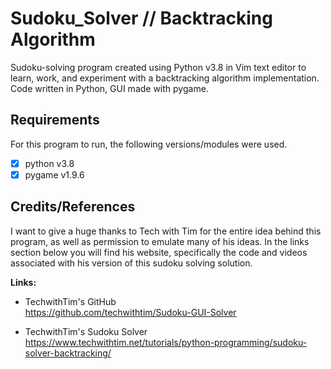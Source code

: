 # Sudoku_Solver // Backtracking Algorithm
  Sudoku-solving program created using Python v3.8 in Vim text editor to learn, work, and experiment with a backtracking algorithm implementation.
Code written in Python, GUI made with pygame.

## Requirements
For this program to run, the following versions/modules were used.
- [x] python v3.8
- [x] pygame v1.9.6

## Credits/References
  I want to give a huge thanks to Tech with Tim for the entire idea behind this program, as well as permission to emulate many of his ideas. In the links section below you will find his website, specifically the code and videos associated with his version of this sudoku solving solution.

**Links:**
- TechwithTim's GitHub\
  https://github.com/techwithtim/Sudoku-GUI-Solver
  
- TechwithTim's Sudoku Solver\
  https://www.techwithtim.net/tutorials/python-programming/sudoku-solver-backtracking/

